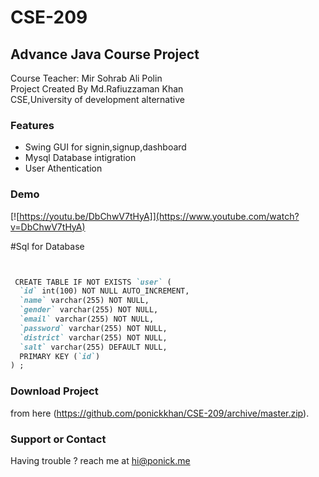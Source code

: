 # CSE-209

## Advance Java Course Project

Course Teacher: Mir Sohrab Ali Polin<br/>
Project Created By Md.Rafiuzzaman Khan<br/>
CSE,University of development alternative

### Features

- Swing GUI for signin,signup,dashboard
- Mysql Database intigration 
- User Athentication 

### Demo
[![https://youtu.be/DbChwV7tHyA]](https://www.youtube.com/watch?v=DbChwV7tHyA)

#Sql for Database
```markdown


 CREATE TABLE IF NOT EXISTS `user` (
  `id` int(100) NOT NULL AUTO_INCREMENT,
  `name` varchar(255) NOT NULL,
  `gender` varchar(255) NOT NULL,
  `email` varchar(255) NOT NULL,
  `password` varchar(255) NOT NULL,
  `district` varchar(255) NOT NULL,
  `salt` varchar(255) DEFAULT NULL,
  PRIMARY KEY (`id`)
) ;


```



### Download Project

from here (https://github.com/ponickkhan/CSE-209/archive/master.zip). 

### Support or Contact

Having trouble ? reach me at hi@ponick.me
